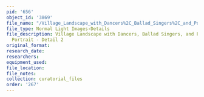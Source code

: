 ```yaml
---
pid: '656'
object_id: '3869'
file_name: "/Village_Landscape_with_Dancers%2C_Ballad_Singers%2C_and_Possible_Self_Portrait_detail_2.jpg"
file_type: Normal Light Images›Details
file_description: Village Landscape with Dancers, Ballad Singers, and Possible Self
  Portrait - Detail 2
original_format:
research_date:
researchers:
equipment_used:
file_location:
file_notes:
collection: curatorial_files
order: '267'
---
```

